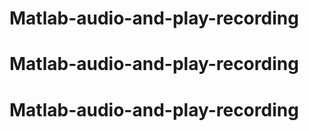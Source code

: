 # Matlab-audio-and-play-recording
# Matlab-audio-and-play-recording
# Matlab-audio-and-play-recording
